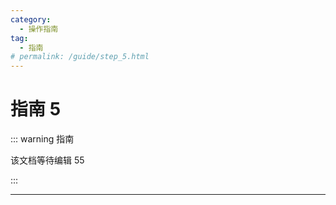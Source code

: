 ```yaml
---
category:
  - 操作指南
tag:
  - 指南
# permalink: /guide/step_5.html
---
```


# 指南 5

::: warning 指南

该文档等待编辑 55

:::

---
